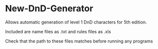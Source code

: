 # New-DnD-Generator

Allows automatic generation of level 1 DnD characters for 5th edition.

Included are name files as .txt and rules files as .xls

Check that the path to these files matches before running any programs
